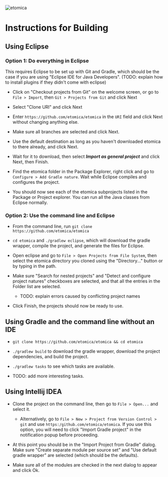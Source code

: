 ![etomica](http://www.etomica.org/images/etomicanew.jpg)

# Instructions for Building

## Using Eclipse

### Option 1: Do everything in Eclipse

This requires Eclipse to be set up with Git and Gradle, which should be the
case if you are using "Eclipse IDE for Java Developers". (TODO: explain how to install
plugins if they didn't come with eclipse) 

* Click on "Checkout projects from Git" on the welcome screen, or go to
`File > Import`, then `Git > Projects from Git` and click Next

* Select "Clone URI" and click Next

* Enter `https://github.com/etomica/etomica` in the `URI` field and click Next without changing anything else.

* Make sure all branches are selected and click Next.

* Use the default destination as long as you haven't downloaded etomica to there already, and click Next.

* Wait for it to download, then select **_Import as general project_** and click Next, then Finish.

* Find the etomica folder in the Package Explorer, right click and go to `Configure > Add Gradle nature`. Wait while
Eclipse compiles and configures the project.

* You should now see each of the etomica subprojects listed in the Package or Project explorer. You can run all the Java classes from
Eclipse normally.

### Option 2: Use the command line and Eclipse

* From the command line, run `git clone https://github.com/etomica/etomica`

* `cd etomica` and `./gradlew eclipse`, which will download the gradle wrapper, compile the project, and generate the
    files for Eclipse.

* Open eclipse and go to `File > Open Projects from File System`, then select the etomica directory you cloned using the
    "Directory..." button or by typing in the path.
    
* Make sure "Search for nested projects" and "Detect and configure project natures" checkboxes are selected, and that
    all the entries in the Folder list are selected.
    * TODO: explain errors caused by conflicting project names
    
* Click Finish, the projects should now be ready to use.
    

## Using Gradle and the command line without an IDE

* `git clone https://github.com/etomica/etomica && cd etomica`

* `./gradlew build` to download the gradle wrapper, download the project dependencies, and build the project.

* `./gradlew tasks` to see which tasks are available.

* TODO: add more interesting tasks.

## Using Intellij IDEA

* Clone the project on the command line, then go to `File > Open...` and select it.
    * Alternatively, go to `File > New > Project from Version Control > git` and use `https:/github.com/etomica/etomica`.
        If you use this option, you will need to click "Import Gradle project" in the notification popup before proceeding.

* At this point you should be in the "Import Project from Gradle" dialog. Make sure 
"Create separate module per source set" and "Use default gradle wrapper" are selected (which should be the defaults).

* Make sure all of the modules are checked in the next dialog to appear and click Ok.
    

    

